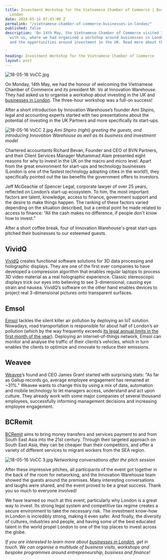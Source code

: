 ```yaml
---
title: Investment Workshop for the Vietnamese Chamber of Commerce | Businesses in
  London
date: 2018-05-16 07:43:00 Z
permalink: "/vietnamese-chamber-of-commerce-businesses-in-london/"
published: false
description: 'On 14th May, the Vietnamese Chamber of Commerce visited Innovation Warehouse
  with us, where we had organised a workshop around businesses in London, startups
  and the opportunities around investment in the UK. Read more about the event here!

'
heading: Investment Workshop for the Vietnamese Chamber of Commerce
layout: post
---
```


![18-05-16 VoCC.jpg](/uploads/18-05-16%20VoCC.jpg)

On Monday, 14th May, we had the honour of welcoming the Vietnamese Chamber of Commerce and its president Mr. Vo at Innovation Warehouse. They had asked us to organise a workshop about investing in the UK and [businesses in London](https://www.insider-london.co.uk/tours/in-depth-business-tour/). The three-hour workshop was a full-on success!

After a short introduction by Innovation Warehouse’s founder Ami Shpiro, legal and accounting experts started with two presentations about the potential of investing in the UK Partners and more specifically its start-ups. 

![18-05-16 VoCC 2.jpg](/uploads/18-05-16%20VoCC%202.jpg)
*Ami Shpiro (right) greeting the guests, and introducing Innovation Warehouse as well as its business and investment model*

Chartered accountants Richard Bevan, Founder and CEO of BVN Partners, and their Client Services Manager Muhammad Alam presented eight reasons for why to invest in the UK on the macro and micro level. Apart from the great environment for start-ups and technology businesses (London is one of the fastest technology adopting cities in the world!), they specifically pointed out the tax benefits the government offers to investors. 

Jeff McGeachie of Spencer Legal, corporate lawyer of over 25 years, reflected on London’s start-up ecosystem. To him, the most important factors are talent, knowledge, access to finance, government support and the desire to make things happen. The ranking of these factors varied depending on the situation described, but a central point he made related to access to finance: “All the cash makes no difference, if people don't know how to invest.”

After a short coffee break, four of Innovation Warehouse's great start-ups pitched their businesses to our esteemed guests.

## VividQ 
[VividQ](https://www.vivid-q.com/) creates functional software solutions for 3D data processing and holographic displays. They are one of the first ever companies to have developed a compression algorithm that enables regular laptops to process 3D video material as a real holographic experience. Classic stereoscopic displays trick our eyes into believing to see 3-dimensional, causing eye strain and nausea. VividQ’s software on the other hand enables devices to project real 3-dimensional pictures onto transparent surfaces.

## Emsol 
[Emsol](https://www.emsol.org/) tackles the silent killer air pollution by deploying an IoT solution. Nowadays, road transportation is responsible for about half of London’s air pollution (which by the way frequently exceeds [its legal annual limits in the first month of the year](https://www.theguardian.com/uk-news/2018/jan/30/london-reaches-legal-air-pollution-limit-just-one-month-into-the-new-year)). Deploying an internet-of-things network, Emsol can monitor and analyse the traffic of their clients’s vehicles, which in turn enables the clients to optimize and innovate to reduce their emissions. 

## Weavee 
[Weavee](https://www.weavee.co.uk/)’s found and CEO James Grant started with surprising stats: "As far as Gallup records go, average employee engagement has remained at ~31%." Weavee wants to change this by using a mix of data, automation and mobile technology to let managers access, understand and act upon culture. They already work with some major companies of several thousand employees, successfully informing management decisions and increasing employee engagement.

## BCRemit 
[BCRemit](https://www.bcremit.com/) aims to bring money transfers and services payment to and from South East Asia into the 21st century. Through their targeted approach on South East Asia, they can be cheaper than their competitors, and offer a variety of different services to migrant workers from the SEA region.

![18-05-16 VoCC 3.jpg](/uploads/18-05-16%20VoCC%203.jpg)
*Networking conversations after the pitch session*

After these impressive pitches, all participants of the event got together in the back of the room for networking, and the Innovation Warehouse team showed the guests around the premises. Many interesting conversations and laughs were shared, and the event proved to be a great success. Thank you so much to everyone involved!

We have learned so much at this event, particularly why London is a great way to invest. Its strong legal system and competitive tax regime creates a secure environment to take the necessary risk. The investment know-how in London is incredibly strong, making it even safer. And finally, the diversity of cultures, industries and people, and having some of the best educated talent in the world propel London to one of the top places to invest across the globe.

*If you are interested to learn more about [businesses in London](https://www.insider-london.co.uk/tours/in-depth-business-tour/), get in touch. We can organise a multitude of business visits, workshops and bespoke programmes around entrepreneurship, business and finance!*
